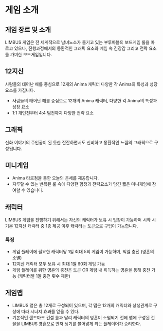 # 게임 소개

## 게임 장르 및 소개

LIMBUS 게임은 전 세계적으로 남녀노소가 즐기고 있는 부루마블의 보드게임 룰을 따르고 있으나, 진행과정에서의 몽환적인 그래픽 요소와 게임 속 긴장감 그리고 전략 요소를 가미한 보드게임입니다.

## 12지신

사람들의 태어난 해를 중심으로 12개의 Anima 캐릭터 다양한 각 Anima의 특성과 성장 요소를 가집니다.

* 사람들의 태어난 해를 중심으로 12개의 Anima 캐릭터, 다양한 각 Anima의 특성과 성장 요소
* 1:1 개인전부터 4:4 팀전까지 다양한 전략 요소

## 그래픽

신화 이야기의 주인공이 된 듯한 잔잔하면서도 신비하고 몽환적인 느낌의 그래픽으로 구성됩니다.

## 미니게임

* Anima 타로점을 통한 오늘의 운세를 제공합니다.
* 지루할 수 있는 반복된 룰 속에 다양한 함정과 전략요소가 담긴 짧은 미니게임에 참여할 수 있습니다.

## 캐릭터

LIMBUS 게임을 진행하기 위해서는 자신의 캐릭터가 보유 시 입장이 가능하며 시작 시 기본 12지신 캐릭터 중 1종 제공 이후 캐릭터는 토큰으로 구입이 가능합니다.

### 특징

* 게임 플레이에 필요한 캐릭터당 1일 최대 5회 게임이 가능하며, 익일 충전 (영혼의 소멸)&#x20;
* 12지신 캐릭터 모두 보유 시 최대 1일 60회 게임 가능&#x20;
* 게임 플레이를 위한 영혼의 충전은 토큰 OR 게임 내 획득하는 영혼을 통해 충전 가능 (캐릭터별 1일 충전 횟수 제한)

## 게임맵

* LIMBUS 맵은 총 12개로 구성되어 있으며, 각 맵은 12개의 캐릭터와 상생관계로 구성에 따라 시너지 효과를 얻을 수 있다.&#x20;
* 기본적인 랜드마크 건설 룰과 달리 캐릭터의 영혼이 소멸되기 전에 맵에 구성된 건물을 LIMBUS 영혼으로 먼저 생기를 불어넣게 되는 플레이어가 승리한다.

